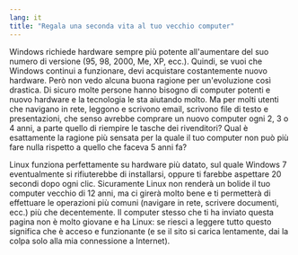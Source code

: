```yaml
---
lang: it
title: "Regala una seconda vita al tuo vecchio computer"
---
```


Windows richiede hardware sempre più potente all'aumentare del suo numero di 
versione (95, 98, 2000, Me, XP, ecc.). Quindi, se vuoi che Windows continui a 
funzionare, devi acquistare costantemente nuovo hardware. Però non vedo alcuna 
buona ragione per un'evoluzione così drastica. Di sicuro molte persone hanno 
bisogno di computer potenti e nuovo hardware e la tecnologia le sta aiutando 
molto. Ma per molti utenti che navigano in rete, leggono e scrivono email, 
scrivono file di testo e presentazioni, che senso avrebbe comprare un nuovo 
computer ogni 2, 3 o 4 anni, a parte quello di riempire le tasche dei rivenditori? 
Qual è esattamente la ragione più sensata per la quale il tuo computer non può più 
fare nulla rispetto a quello che faceva 5 anni fa?

Linux funziona perfettamente su hardware più datato, sul quale Windows 7 
eventualmente si rifiuterebbe di installarsi, oppure ti farebbe aspettare 20 secondi 
dopo ogni clic. Sicuramente Linux non renderà un bolide il tuo computer vecchio 
di 12 anni, ma ci girerà molto bene e ti permetterà di effettuare le operazioni 
più comuni (navigare in rete, scrivere documenti, ecc.) più che decentemente. Il 
computer stesso che ti ha inviato questa pagina non è molto giovane e ha Linux: se 
riesci a leggere tutto questo significa che è acceso e funzionante (e se il sito si 
carica lentamente, dai la colpa solo alla mia connessione a Internet).




